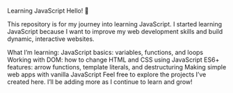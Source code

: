 Learning JavaScript
Hello! 👋

This repository is for my journey into learning JavaScript. I started learning JavaScript because I want to improve my web development skills and build dynamic, interactive websites.

What I’m learning:
JavaScript basics: variables, functions, and loops
Working with DOM: how to change HTML and CSS using JavaScript
ES6+ features: arrow functions, template literals, and destructuring
Making simple web apps with vanilla JavaScript
Feel free to explore the projects I’ve created here. I’ll be adding more as I continue to learn and grow!
